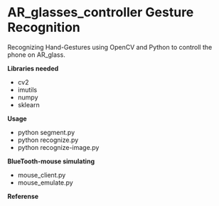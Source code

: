 # AR_glasses_controller Gesture Recognition

Recognizing Hand-Gestures using OpenCV and Python to controll the phone on AR_glass.

**Libraries needed**
* cv2
* imutils
* numpy
* sklearn

**Usage**
* python segment.py
* python recognize.py
* python recognize-image.py

**BlueTooth-mouse simulating**
* mouse_client.py
* mouse_emulate.py

**Referense**


[1]: https://gogul.dev/software/hand-gesture-recognition-p1 "Hand Gesture Recognition using Python and OpenCV - Part 1"
[2]:https://gogul.dev/software/hand-gesture-recognition-p2 "Hand Gesture Recognition using Python and OpenCV - Part 2"
